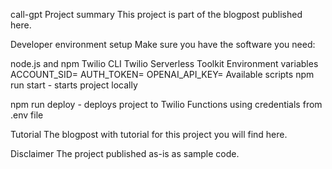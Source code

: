 call-gpt
Project summary
This project is part of the blogpost published here.

Developer environment setup
Make sure you have the software you need:

node.js and npm
Twilio CLI
Twilio Serverless Toolkit
Environment variables
ACCOUNT_SID=<Twilio Account SID>
AUTH_TOKEN=<Twilio Auth Token>
OPENAI_API_KEY=<OpenAI API key>
Available scripts
npm run start - starts project locally

npm run deploy - deploys project to Twilio Functions using credentials from .env file

Tutorial
The blogpost with tutorial for this project you will find here.

Disclaimer
The project published as-is as sample code.
